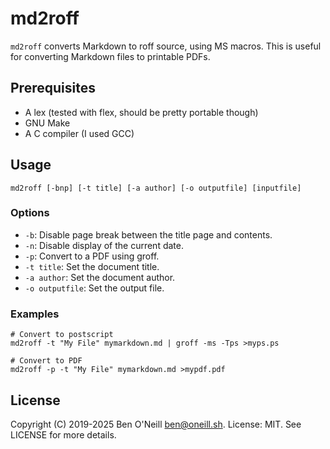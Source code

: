 # md2roff

`md2roff` converts Markdown to roff source, using MS macros. This is useful for converting Markdown files to printable PDFs.

## Prerequisites

* A lex (tested with flex, should be pretty portable though)
* GNU Make
* A C compiler (I used GCC)

## Usage

```
md2roff [-bnp] [-t title] [-a author] [-o outputfile] [inputfile]
```

### Options

* `-b`: Disable page break between the title page and contents.
* `-n`: Disable display of the current date.
* `-p`: Convert to a PDF using groff.
* `-t title`: Set the document title.
* `-a author`: Set the document author.
* `-o outputfile`: Set the output file.

### Examples

```
# Convert to postscript
md2roff -t "My File" mymarkdown.md | groff -ms -Tps >myps.ps

# Convert to PDF
md2roff -p -t "My File" mymarkdown.md >mypdf.pdf
```

## License

Copyright (C) 2019-2025 Ben O'Neill <ben@oneill.sh>. License: MIT.
See LICENSE for more details.
